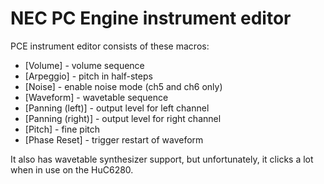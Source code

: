 # NEC PC Engine instrument editor

PCE instrument editor consists of these macros:

- [Volume] - volume sequence
- [Arpeggio] - pitch in half-steps
- [Noise] - enable noise mode (ch5 and ch6 only)
- [Waveform] - wavetable sequence
- [Panning (left)] - output level for left channel
- [Panning (right)] - output level for right channel
- [Pitch] - fine pitch
- [Phase Reset] - trigger restart of waveform

It also has wavetable synthesizer support, but unfortunately, it clicks a lot when in use on the HuC6280.

